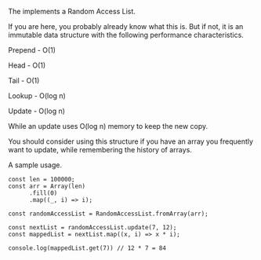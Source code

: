 The implements a Random Access List.

If you are here, you probably already know what this is. But if not, it is an immutable data structure with the following
performance characteristics.

Prepend - O(1)

Head - O(1)

Tail - O(1)

Lookup - O(log n)

Update - O(log n)

While an update uses O(log n) memory to keep the new copy.

You should consider using this structure if you have an array you frequently want to update, while remembering the history of arrays.

A sample usage.

```
const len = 100000;
const arr = Array(len)
      .fill(0)
      .map((_, i) => i);

const randomAccessList = RandomAccessList.fromArray(arr);

const nextList = randomAccessList.update(7, 12);
const mappedList = nextList.map((x, i) => x * i);

console.log(mappedList.get(7)) // 12 * 7 = 84
```
